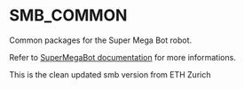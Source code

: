 # SMB_COMMON

Common packages for the Super Mega Bot robot.  

Refer to [SuperMegaBot documentation](https://ethz-robotx.github.io/SuperMegaBot) for more informations.

This is the clean updated smb version from ETH Zurich
